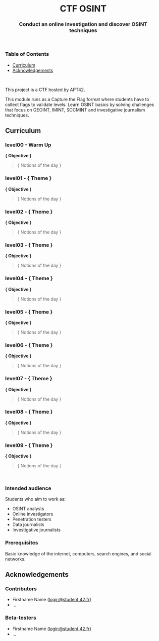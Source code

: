 <h1 align="center">
  CTF OSINT
</h1>
<h3 align="center">
  Conduct an online investigation and discover OSINT techniques
</h3>
<br/>


### Table of Contents

- [Curriculum](#curriculum)
- [Acknowledgements](#acknowledgements)
<br/>

This project is a CTF hosted by APT42.

This module runs as a Capture the Flag format where students have to collect flags to validate levels. Learn OSINT basics by solving challenges that focus on GEOINT, IMINT, SOCMINT and investigative journalism techniques.

## Curriculum

### level00 - Warm Up
**{ Objective }**
> { Notions of the day }

### level01 - { Theme }
**{ Objective }**
> { Notions of the day }

### level02 - { Theme }
**{ Objective }**
> { Notions of the day }

### level03 - { Theme }
**{ Objective }**
> { Notions of the day }

### level04 - { Theme }
**{ Objective }**
> { Notions of the day }

### level05 - { Theme }
**{ Objective }**
> { Notions of the day }

### level06 - { Theme }
**{ Objective }**
> { Notions of the day }

### level07 - { Theme }
**{ Objective }**
> { Notions of the day }

### level08 - { Theme }
**{ Objective }**
> { Notions of the day }

### level09 - { Theme }
**{ Objective }**
> { Notions of the day }
<br/>

### Intended audience

Students who aim to work as:

- OSINT analysts
- Online investigators
- Penetration testers
- Data journalists
- Investigative journalists

### Prerequisites

Basic knowledge of the internet, computers, search engines, and social networks.

## Acknowledgements

### Contributors

* Firstname Name (login@student.42.fr)
* ...

### Beta-testers

* Firstname Name (login@student.42.fr)
* ...
